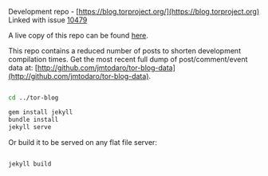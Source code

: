 Development repo - [https://blog.torproject.org/](https://blog.torproject.org)
Linked with issue [10479](https://trac.torproject.org/projects/tor/ticket/10479)

A live copy of this repo can be found [here](http://tor.jmtodaro.com/blog/).

This repo contains a reduced number of posts to shorten development compilation times. Get the most recent full dump of post/comment/event data at: [http://github.com/jmtodaro/tor-blog-data](http://github.com/jmtodaro/tor-blog-data).


```bash

cd ../tor-blog

gem install jekyll
bundle install
jekyll serve

```

Or build it to be served on any flat file server:

```bash

jekyll build

```

